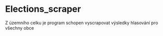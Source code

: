 # Elections_scraper
Z územního celku je program schopen vyscrapovat výsledky hlasování pro všechny obce

